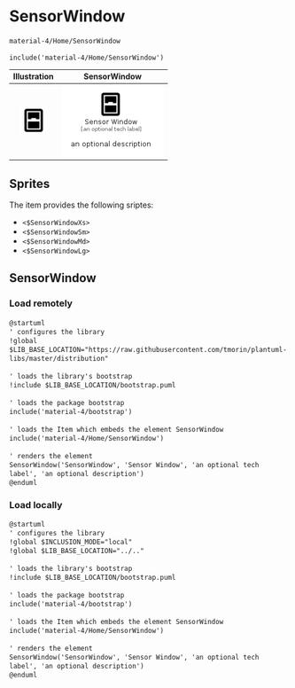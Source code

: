 # SensorWindow


```text
material-4/Home/SensorWindow
```

```text
include('material-4/Home/SensorWindow')
```



| Illustration | SensorWindow |
| :---: | :---: |
| ![illustration for Illustration](../../material-4/Home/SensorWindow.png) | ![illustration for SensorWindow](../../material-4/Home/SensorWindow.Local.png) |



## Sprites
The item provides the following sriptes:

- `<$SensorWindowXs>`
- `<$SensorWindowSm>`
- `<$SensorWindowMd>`
- `<$SensorWindowLg>`





## SensorWindow

### Load remotely
```plantuml
@startuml
' configures the library
!global $LIB_BASE_LOCATION="https://raw.githubusercontent.com/tmorin/plantuml-libs/master/distribution"

' loads the library's bootstrap
!include $LIB_BASE_LOCATION/bootstrap.puml

' loads the package bootstrap
include('material-4/bootstrap')

' loads the Item which embeds the element SensorWindow
include('material-4/Home/SensorWindow')

' renders the element
SensorWindow('SensorWindow', 'Sensor Window', 'an optional tech label', 'an optional description')
@enduml
```

### Load locally
```plantuml
@startuml
' configures the library
!global $INCLUSION_MODE="local"
!global $LIB_BASE_LOCATION="../.."

' loads the library's bootstrap
!include $LIB_BASE_LOCATION/bootstrap.puml

' loads the package bootstrap
include('material-4/bootstrap')

' loads the Item which embeds the element SensorWindow
include('material-4/Home/SensorWindow')

' renders the element
SensorWindow('SensorWindow', 'Sensor Window', 'an optional tech label', 'an optional description')
@enduml
```

